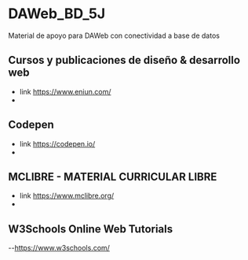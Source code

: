 # DAWeb_BD_5J
Material de apoyo para DAWeb con conectividad a base de datos

## Cursos y publicaciones de diseño & desarrollo web
- link https://www.eniun.com/
- 
## Codepen
- link https://codepen.io/
- 
## MCLIBRE - MATERIAL CURRICULAR LIBRE
- link https://www.mclibre.org/
- 
## W3Schools Online Web Tutorials
--https://www.w3schools.com/
